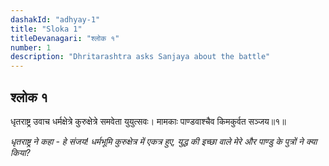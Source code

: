 ```yaml
---
dashakId: "adhyay-1"
title: "Sloka 1"
titleDevanagari: "श्लोक १"
number: 1
description: "Dhritarashtra asks Sanjaya about the battle"
---
```


## श्लोक १

धृतराष्ट्र उवाच
धर्मक्षेत्रे कुरुक्षेत्रे समवेता युयुत्सवः।
मामकाः पाण्डवाश्चैव किमकुर्वत सञ्जय॥१॥

_धृतराष्ट्र ने कहा - हे संजय! धर्मभूमि कुरुक्षेत्र में एकत्र हुए, युद्ध की इच्छा वाले मेरे और पाण्डु के पुत्रों ने क्या किया?_
